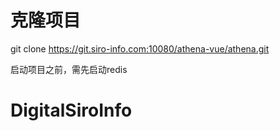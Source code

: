 # 克隆项目
git clone https://git.siro-info.com:10080/athena-vue/athena.git

启动项目之前，需先启动redis
# DigitalSiroInfo
